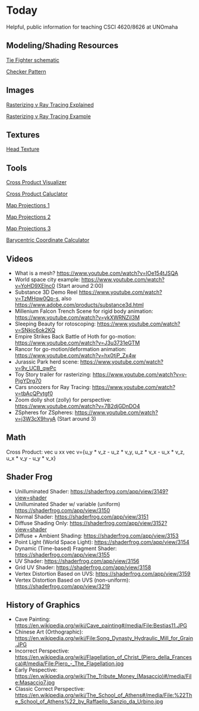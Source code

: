 # Today
Helpful, public information for teaching CSCI 4620/8626 at UNOmaha

## Modeling/Shading Resources
[Tie Fighter schematic](https://images.fineartamerica.com/images/artworkimages/mediumlarge/1/diagram-illustration-for-the-tie-fighter-from-star-wars-jose-elias-sofia-pereira.jpg)

[Checker Pattern](https://us.v-cdn.net/5021068/uploads/editor/ha/7frj09nru4zu.png)

## Images
[Rasterizing v Ray Tracing Explained](https://cdn.appuals.com/wp-content/uploads/2020/11/NV_Turing_Editors_Day_132-1536x864.png.webp)

[Rasterizing v Ray Tracing Example](https://cdn.appuals.com/wp-content/uploads/2020/11/rtx-cornell-box-side-by-side-1536x432.jpg.webp)

## Textures
[Head Texture](https://www.3dscanstore.com/hd-head-scans/hd-head-models)


## Tools
[Cross Product Visualizer](https://www.geogebra.org/m/psMTGDgc)

[Cross Product Caluclator](https://www.wolframalpha.com/input/?i=cross+product+calculator)

[Map Projections 1](https://observablehq.com/@d3/projection-comparison)

[Map Projections 2](https://observablehq.com/@d3/projection-transitions)

[Map Projections 3](https://www.jasondavies.com/maps/transition/)

[Barycentric Coordinate Calculator](https://www.geogebra.org/m/ZuvmPjmy)

## Videos
- What is a mesh? https://www.youtube.com/watch?v=IOe154tJSQA
- World space city example: https://www.youtube.com/watch?v=YoHD9XEInc0 (Start around 2:00)
- Substance 3D Demo Reel https://www.youtube.com/watch?v=TzMHqw0Qp-s, also https://www.adobe.com/products/substance3d.html
- Millenium Falcon Trench Scene for rigid body animation: https://www.youtube.com/watch?v=ykXWRNZiI3M
- Sleeping Beauty for rotoscoping: https://www.youtube.com/watch?v=SNkjc6ok2KQ
- Empire Strikes Back Battle of Hoth for go-motion: https://www.youtube.com/watch?v=J3u3731eGTM
- Rancor for go-motion/deformation animation: https://www.youtube.com/watch?v=hx0tjP_Zx4w
- Jurassic Park herd scene: https://www.youtube.com/watch?v=9v_UCB_qwPc
- Toy Story trailer for rasterizing: https://www.youtube.com/watch?v=v-PjgYDrg70
- Cars snoozers for Ray Tracing: https://www.youtube.com/watch?v=tbAcQPvtgf0
- Zoom dolly shot (zolly) for perspective: https://www.youtube.com/watch?v=7B2djGDnDO4
- ZSpheres for ZSpheres: https://www.youtube.com/watch?v=j3W3cX9hvyA (Start around 3)

## Math
Cross Product: vec u xx vec v={u_y * v_z - u_z * v_y, u_z * v_x - u_x * v_z, u_x * v_y - u_y * v_x}

## Shader Frog
- Unilluminated Shader: https://shaderfrog.com/app/view/3149?view=shader
- Unilluminated Shader w/ variable (uniform) https://shaderfrog.com/app/view/3150
- Normal Shader: https://shaderfrog.com/app/view/3151
- Diffuse Shading Only: https://shaderfrog.com/app/view/3152?view=shader
- Diffuse + Ambient Shading: https://shaderfrog.com/app/view/3153
- Point Light (World Space Light): https://shaderfrog.com/app/view/3154
- Dynamic (Time-based) Fragment Shader: https://shaderfrog.com/app/view/3155
- UV Shader: https://shaderfrog.com/app/view/3156
- Grid UV Shader: https://shaderfrog.com/app/view/3158
- Vertex Distortion Based on UVS: https://shaderfrog.com/app/view/3159
- Vertex Distortion Based on UVS (non-uniform): https://shaderfrog.com/app/view/3219

## History of Graphics
- Cave Painting: https://en.wikipedia.org/wiki/Cave_painting#/media/File:Bestias11.JPG
- Chinese Art (Orthographic): https://en.wikipedia.org/wiki/File:Song_Dynasty_Hydraulic_Mill_for_Grain.JPG
- Incorrect Perspective: https://en.wikipedia.org/wiki/Flagellation_of_Christ_(Piero_della_Francesca)#/media/File:Piero_-_The_Flagellation.jpg
- Early Pespective: https://en.wikipedia.org/wiki/The_Tribute_Money_(Masaccio)#/media/File:Masaccio7.jpg
- Classic Correct Perspective: https://en.wikipedia.org/wiki/The_School_of_Athens#/media/File:%22The_School_of_Athens%22_by_Raffaello_Sanzio_da_Urbino.jpg
